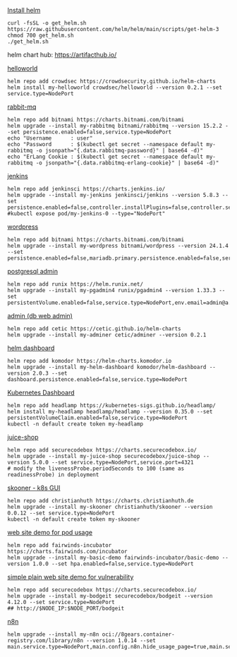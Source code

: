 [Install helm](https://helm.sh/docs/intro/install/)

```
curl -fsSL -o get_helm.sh https://raw.githubusercontent.com/helm/helm/main/scripts/get-helm-3
chmod 700 get_helm.sh
./get_helm.sh
```


helm chart hub: https://artifacthub.io/


[helloworld](https://artifacthub.io/packages/helm/crowdsec/helloworld)
```
helm repo add crowdsec https://crowdsecurity.github.io/helm-charts
helm install my-helloworld crowdsec/helloworld --version 0.2.1 --set service.type=NodePort
```


[rabbit-mq](https://artifacthub.io/packages/helm/bitnami/rabbitmq)
```
helm repo add bitnami https://charts.bitnami.com/bitnami
helm upgrade --install my-rabbitmq bitnami/rabbitmq --version 15.2.2 --set persistence.enabled=false,service.type=NodePort
echo "Username      : user"
echo "Password      : $(kubectl get secret --namespace default my-rabbitmq -o jsonpath="{.data.rabbitmq-password}" | base64 -d)"
echo "ErLang Cookie : $(kubectl get secret --namespace default my-rabbitmq -o jsonpath="{.data.rabbitmq-erlang-cookie}" | base64 -d)"

```

[jenkins](https://artifacthub.io/packages/helm/jenkinsci/jenkins)
```
helm repo add jenkinsci https://charts.jenkins.io/
helm upgrade --install my-jenkins jenkinsci/jenkins --version 5.8.3 --set persistence.enabled=false,controller.installPlugins=false,controller.serviceType=NodePort
#kubectl expose pod/my-jenkins-0 --type="NodePort"

```

[wordpress](https://artifacthub.io/packages/helm/bitnami/wordpress)
```
helm repo add bitnami https://charts.bitnami.com/bitnami
helm upgrade --install my-wordpress bitnami/wordpress --version 24.1.4 --set persistence.enabled=false,mariadb.primary.persistence.enabled=false,service.type=NodePort,wordpressUsername=admin,wordpressPassword=admin

```

[postgresql admin](https://artifacthub.io/packages/helm/runix/pgadmin4)
```
helm repo add runix https://helm.runix.net/
helm upgrade --install my-pgadmin4 runix/pgadmin4 --version 1.33.3 --set persistentVolume.enabled=false,service.type=NodePort,env.email=admin@a.b,env.password=admin

```

[admin (db web admin)](https://artifacthub.io/packages/helm/cetic/adminer)
```
helm repo add cetic https://cetic.github.io/helm-charts
helm upgrade --install my-adminer cetic/adminer --version 0.2.1

```

[helm dashboard](https://artifacthub.io/packages/helm/komodor/helm-dashboard)
```
helm repo add komodor https://helm-charts.komodor.io
helm upgrade --install my-helm-dashboard komodor/helm-dashboard --version 2.0.3 --set dashboard.persistence.enabled=false,service.type=NodePort

```

[Kubernetes Dashboard](https://artifacthub.io/packages/helm/headlamp/headlamp)
```
helm repo add headlamp https://kubernetes-sigs.github.io/headlamp/
helm install my-headlamp headlamp/headlamp --version 0.35.0 --set persistentVolumeClaim.enabled=false,service.type=NodePort
kubectl -n default create token my-headlamp

```

[juice-shop](https://artifacthub.io/packages/helm/securecodebox/juice-shop)
```
helm repo add securecodebox https://charts.securecodebox.io/
helm upgrade --install my-juice-shop securecodebox/juice-shop --version 5.0.0 --set service.type=NodePort,service.port=4321
# modify the livenessProbe.periodSeconds to 100 (same as readinessProbe) in deployment

```

[skooner - k8s GUI](https://artifacthub.io/packages/helm/christianhuth/skooner)
```
helm repo add christianhuth https://charts.christianhuth.de
helm upgrade --install my-skooner christianhuth/skooner --version 0.0.12 --set service.type=NodePort
kubectl -n default create token my-skooner

```

[web site demo for pod usage](https://artifacthub.io/packages/helm/fairwinds-incubator/basic-demo)
```
helm repo add fairwinds-incubator https://charts.fairwinds.com/incubator
helm upgrade --install my-basic-demo fairwinds-incubator/basic-demo --version 1.0.0 --set hpa.enabled=false,service.type=NodePort

```
[simple plain web site demo for vulnerability](https://artifacthub.io/packages/helm/securecodebox/bodgeit)
```
helm repo add securecodebox https://charts.securecodebox.io/
helm upgrade --install my-bodgeit securecodebox/bodgeit --version 4.12.0 --set service.type=NodePort
## http://$NODE_IP:$NODE_PORT/bodgeit

```
[n8n](https://artifacthub.io/packages/helm/open-8gears/n8n)
```
helm upgrade --install my-n8n oci://8gears.container-registry.com/library/n8n --version 1.0.14 --set main.service.type=NodePort,main.config.n8n.hide_usage_page=true,main.service.port=5678,main.config.n8n.secure.cookie=false

```
